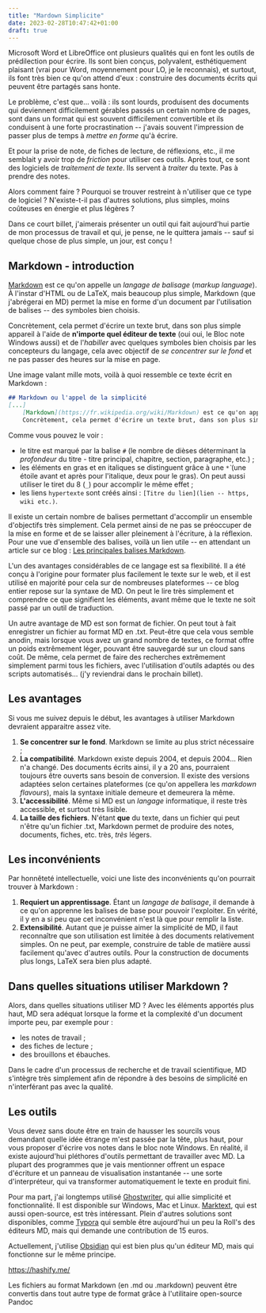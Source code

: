 ```yaml
---
title: "Mardown Simplicite"
date: 2023-02-28T10:47:42+01:00
draft: true
---
```



Microsoft Word et LibreOffice ont plusieurs qualités qui en font les outils de prédilection pour écrire. Ils sont bien conçus, polyvalent, esthétiquement plaisant (vrai pour Word, moyennement pour LO, je le reconnais), et surtout, ils font très bien ce qu'on attend d'eux : construire des documents écrits qui peuvent être partagés sans honte.

Le problème, c'est que... voilà : ils sont lourds, produisent des documents qui deviennent difficilement gérables passés un certain nombre de pages, sont dans un format qui est souvent difficilement convertible et ils conduisent à une forte procrastination -- j'avais souvent l'impression de passer plus de temps à *mettre en forme* qu'à écrire.

Et pour la prise de note, de fiches de lecture, de réflexions, etc., il me semblait y avoir trop de *friction* pour utiliser ces outils. Après tout, ce sont des logiciels de *traitement de texte*. Ils servent à *traiter* du texte. Pas à prendre des notes.

Alors comment faire ? Pourquoi se trouver restreint à n'utiliser que ce type de logiciel ? N'existe-t-il pas d'autres solutions, plus simples, moins coûteuses en énergie et plus légères ?

Dans ce court billet, j'aimerais présenter un outil qui fait aujourd'hui partie de mon processus de travail et qui, je pense, ne le quittera jamais -- sauf si quelque chose de plus simple, un jour, est conçu !

## Markdown - introduction

[Markdown](https://fr.wikipedia.org/wiki/Markdown) est ce qu'on appelle un *langage de balisage* (*markup language*). À l'instar d'HTML ou de LaTeX, mais beaucoup plus simple, Markdown (que j'abrégerai en MD) permet la mise en forme d'un document par l'utilisation de balises -- des symboles bien choisis.

Concrètement, cela permet d'écrire un texte brut, dans son plus simple appareil à l'aide de **n'importe quel éditeur de texte** (oui oui, le Bloc note Windows aussi) et de l'*habiller* avec quelques symboles bien choisis par les concepteurs du langage, cela avec objectif de *se concentrer sur le fond* et ne pas passer des heures sur la mise en page.

Une image valant mille mots, voilà à quoi ressemble ce texte écrit en Markdown :

```markdown
## Markdown ou l'appel de la simplicité 
[...]
	[Markdown](https://fr.wikipedia.org/wiki/Markdown) est ce qu'on appelle un *langage de balisage* (*markup language*). A l'instar d'HTML ou de LaTeX, mais beaucoup plus abordable, Markdown (que j'abregerai en MD) permet la mise en forme d'un document par l'utilisation de balises -- des symboles bien choisis.
	Concrètement, cela permet d'écrire un texte brut, dans son plus simple appareil à l'aide de **n'importe quel éditeur de texte** (oui oui, le Bloc note Windows aussi) et de l'*habiller* avec quelques symboles bien choisis par les concepteurs du langage, cela avec pour objectif de *se concentrer sur le fond* et ne pas passer des heures sur la mise en page
```

Comme vous pouvez le voir :
- le titre est marqué par la balise `#` (le nombre de dièses déterminant la *profondeur* du titre - titre principal, chapitre, section, paragraphe, etc.) ;
- les éléments en gras et en italiques se distinguent grâce à une `*̀` (une étoile avant et après pour l'italique, deux pour le gras). On peut aussi utiliser le tiret du 8 (`_`) pour accomplir le même effet ;
- les liens `hypertexte` sont créés ainsi : `[Titre du lien](lien -- https, wiki etc.)`.

Il existe un certain nombre de balises permettant d'accomplir un ensemble d'objectifs très simplement. Cela permet ainsi de ne pas se préoccuper de la mise en forme et de se laisser aller pleinement à l'écriture, à la réflexion. Pour une vue d'ensemble des balises, voilà un lien utile -- en attendant un article sur ce blog : [Les principales balises Markdown](https://www.leppf.com/site/spip.php?article154). 

L'un des avantages considérables de ce langage est sa flexibilité. Il a été conçu à l'origine pour formater plus facilement le texte sur le web, et il est utilisé en majorité pour cela sur de nombreuses plateformes -- ce blog entier repose sur la syntaxe de MD. On peut le lire très simplement et comprendre ce que signifient les éléments, avant même que le texte ne soit passé par un outil de traduction. 

Un autre avantage de MD est son format de fichier. On peut tout à fait enregistrer un fichier au format MD en .txt. Peut-être que cela vous semble anodin, mais lorsque vous avez un grand nombre de textes, ce format offre un poids extrêmement léger, pouvant être sauvegardé sur un cloud sans coût. De même, cela permet de faire des recherches extrêmement simplement parmi tous les fichiers, avec l'utilisation d'outils adaptés ou des scripts automatisés... (j'y reviendrai dans le prochain billet).

## Les avantages

Si vous me suivez depuis le début, les avantages à utiliser Markdown devraient apparaitre assez vite. 

1. **Se concentrer sur le fond**. Markdown se limite au plus strict nécessaire ;
2. **La compatibilité**. Markdown existe depuis 2004, et depuis 2004... Rien n'a changé. Des documents écrits ainsi, il y a 20 ans, pourraient toujours être ouverts sans besoin de conversion. Il existe des versions adaptées selon certaines plateformes (ce qu'on appellera les *markdown flavours*), mais la syntaxe initiale demeure et demeurera la même.
3. **L'accessibilité**. Même si MD est un *langage* informatique, il reste très accessible, et surtout très lisible. 
4. **La taille des fichiers**. N'étant **que** du texte, dans un fichier qui peut n'être qu'un fichier .txt, Markdown permet de produire des notes, documents, fiches, etc. très, *très* légers.

## Les inconvénients

Par honnêteté intellectuelle, voici une liste des inconvénients qu'on pourrait trouver à Markdown :
1. **Requiert un apprentissage**. Étant un *langage de balisage*, il demande à ce qu'on apprenne les balises de base pour pouvoir l'exploiter. En vérité, il y en a si peu que cet inconvénient n'est là que pour remplir la liste.
2. **Extensibilité**. Autant que je puisse aimer la simplicité de MD, il faut reconnaître que son utilisation est limitée à des documents relativement simples. On ne peut, par exemple, construire de table de matière aussi facilement qu'avec d'autres outils. Pour la construction de documents plus longs, LaTeX sera bien plus adapté.


## Dans quelles situations utiliser Markdown ?

Alors, dans quelles situations utiliser MD ? Avec les éléments apportés plus haut, MD sera adéquat lorsque la forme et la complexité d'un document importe peu, par exemple pour :
- les notes de travail ;
- des fiches de lecture ;
- des brouillons et ébauches.

Dans le cadre d'un processus de recherche et de travail scientifique, MD s'intègre très simplement afin de répondre à des besoins de simplicité en n'interférant pas avec la qualité. 

## Les outils
 
Vous devez sans doute être en train de hausser les sourcils vous demandant quelle idée étrange m'est passée par la tête, plus haut, pour vous proposer d'écrire vos notes dans le bloc note Windows. En réalité, il existe aujourd'hui pléthores d'outils permettant de travailler avec MD. La plupart des programmes que je vais mentionner offrent un espace d'écriture et un panneau de visualisation instantanée -- une sorte d'interpréteur, qui va transformer automatiquement le texte en produit fini.

Pour ma part, j'ai longtemps utilisé [Ghostwriter](https://ghostwriter.kde.org/), qui allie simplicité et fonctionnalité. Il est disponible sur Windows, Mac et Linux. [Marktext](https://github.com/marktext/marktext), qui est aussi open-source, est très intéressant. Plein d'autres solutions sont disponibles, comme [Typora](https://typora.io/) qui semble être aujourd'hui un peu la Roll's des éditeurs MD, mais qui demande une contribution de 15 euros. 

Actuellement, j'utilise [Obsidian](https://obsidian.md/) qui est bien plus qu'un éditeur MD, mais qui fonctionne sur le même principe.

https://hashify.me/

Les fichiers au format Markdown (en .md ou .markdown) peuvent être convertis dans tout autre type de format grâce à l'utilitaire open-source Pandoc

